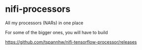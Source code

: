 # nifi-processors
All my processors (NARs) in one place

For some of the bigger ones, you will have to build

https://github.com/tspannhw/nifi-tensorflow-processor/releases
